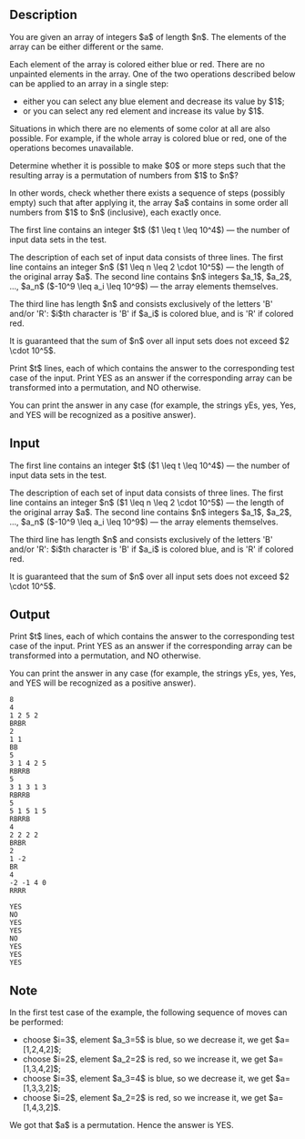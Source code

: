 ## Description

<div><p>You are given an array of integers $a$ of length $n$. The elements of the array can be either different or the same. </p><p>Each element of the array is colored either blue or red. There are no unpainted elements in the array. One of the two operations described below can be applied to an array in a single step:</p><ul> <li> either you can select any blue element and decrease its value by $1$; </li><li> or you can select any red element and increase its value by $1$. </li></ul><p>Situations in which there are no elements of some color at all are also possible. For example, if the whole array is colored blue or red, one of the operations becomes unavailable.</p><p>Determine whether it is possible to make $0$ or more steps such that the resulting array is a permutation of numbers from $1$ to $n$?</p><p>In other words, check whether there exists a sequence of steps (possibly empty) such that after applying it, the array $a$ contains in some order all numbers from $1$ to $n$ (inclusive), each exactly once.</p></div><div class="input-specification"><p>The first line contains an integer $t$ ($1 \leq t \leq 10^4$)&nbsp;— the number of input data sets in the test.</p><p>The description of each set of input data consists of three lines. The first line contains an integer $n$ ($1 \leq n \leq 2 \cdot 10^5$)&nbsp;— the length of the original array $a$. The second line contains $n$ integers $a_1$, $a_2$, ..., $a_n$ ($-10^9 \leq a_i \leq 10^9$)&nbsp;— the array elements themselves.</p><p>The third line has length $n$ and consists exclusively of the letters '<span class="tex-font-style-tt">B</span>' and/or '<span class="tex-font-style-tt">R</span>': $i$th character is '<span class="tex-font-style-tt">B</span>' if $a_i$ is colored blue, and is '<span class="tex-font-style-tt">R</span>' if colored red.</p><p>It is guaranteed that the sum of $n$ over all input sets does not exceed $2 \cdot 10^5$.</p></div><div class="output-specification"><p>Print $t$ lines, each of which contains the answer to the corresponding test case of the input. Print <span class="tex-font-style-tt">YES</span> as an answer if the corresponding array can be transformed into a permutation, and <span class="tex-font-style-tt">NO</span> otherwise.</p><p>You can print the answer in any case (for example, the strings <span class="tex-font-style-tt">yEs</span>, <span class="tex-font-style-tt">yes</span>, <span class="tex-font-style-tt">Yes</span>, and <span class="tex-font-style-tt">YES</span> will be recognized as a positive answer).</p></div>

## Input

<p>The first line contains an integer $t$ ($1 \leq t \leq 10^4$)&nbsp;— the number of input data sets in the test.</p><p>The description of each set of input data consists of three lines. The first line contains an integer $n$ ($1 \leq n \leq 2 \cdot 10^5$)&nbsp;— the length of the original array $a$. The second line contains $n$ integers $a_1$, $a_2$, ..., $a_n$ ($-10^9 \leq a_i \leq 10^9$)&nbsp;— the array elements themselves.</p><p>The third line has length $n$ and consists exclusively of the letters '<span class="tex-font-style-tt">B</span>' and/or '<span class="tex-font-style-tt">R</span>': $i$th character is '<span class="tex-font-style-tt">B</span>' if $a_i$ is colored blue, and is '<span class="tex-font-style-tt">R</span>' if colored red.</p><p>It is guaranteed that the sum of $n$ over all input sets does not exceed $2 \cdot 10^5$.</p>

## Output

<p>Print $t$ lines, each of which contains the answer to the corresponding test case of the input. Print <span class="tex-font-style-tt">YES</span> as an answer if the corresponding array can be transformed into a permutation, and <span class="tex-font-style-tt">NO</span> otherwise.</p><p>You can print the answer in any case (for example, the strings <span class="tex-font-style-tt">yEs</span>, <span class="tex-font-style-tt">yes</span>, <span class="tex-font-style-tt">Yes</span>, and <span class="tex-font-style-tt">YES</span> will be recognized as a positive answer).</p>





```input1
8
4
1 2 5 2
BRBR
2
1 1
BB
5
3 1 4 2 5
RBRRB
5
3 1 3 1 3
RBRRB
5
5 1 5 1 5
RBRRB
4
2 2 2 2
BRBR
2
1 -2
BR
4
-2 -1 4 0
RRRR
```




```output1
YES
NO
YES
YES
NO
YES
YES
YES
```



## Note

<p>In the first test case of the example, the following sequence of moves can be performed:</p><ul> <li> choose $i=3$, element $a_3=5$ is blue, so we decrease it, we get $a=[1,2,4,2]$; </li><li> choose $i=2$, element $a_2=2$ is red, so we increase it, we get $a=[1,3,4,2]$; </li><li> choose $i=3$, element $a_3=4$ is blue, so we decrease it, we get $a=[1,3,3,2]$; </li><li> choose $i=2$, element $a_2=2$ is red, so we increase it, we get $a=[1,4,3,2]$. </li></ul><p>We got that $a$ is a permutation. Hence the answer is <span class="tex-font-style-tt">YES</span>.</p>
